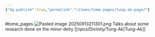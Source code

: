 ```yaml
---
{"dg-publish":true,"permalink":"/items/tome-pages/tung-ak-page/"}
---
```


#tome_pages
![Pasted image 20250913211301.png](/img/user/items/tome%20pages/image%20files/Pasted%20image%2020250913211301.png)
Talks about some research done on the minor deity [[npcs/Divinity/Tung-Ak\|Tung-Ak]]